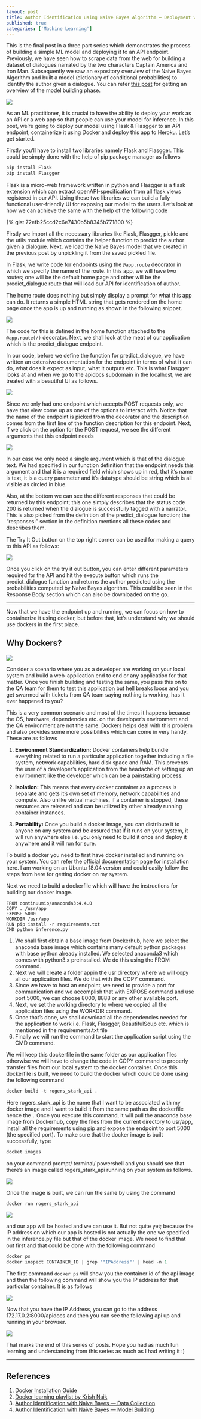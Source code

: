 ```yaml
---
layout: post
title: Author Identification using Naive Bayes Algorithm — Deployment with Flask & Dockers
published: true
categories: ['Machine Learning']
---
```


This is the final post in a three part series which demonstrates the process of building a simple ML model and deploying it to an API endpoint. Previously, we have seen how to scrape data from the web for building a dataset of dialogues narrated by the two characters Captain America and Iron Man. Subsequently we saw an expository overview of the Naive Bayes Algorithm and built a model (dictionary of conditional probabilities) to identify the author given a dialogue. You can refer [this post](https://elisonsherton.github.io//machine%20learning/2021/01/02/naive-bayes-author-identification-2.html) for getting an overview of the model building phase.

![](https://miro.medium.com/max/1000/0*zVpOnAdROiLlXSpC)

As an ML practitioner, it is crucial to have the ability to deploy your work as an API or a web app so that people can use your model for inference. In this post, we’re going to deploy our model using Flask & Flasgger to an API endpoint, containerize it using Docker and deploy this app to Heroku. Let’s get started.

Firstly you’ll have to install two libraries namely Flask and Flasgger. This could be simply done with the help of pip package manager as follows

```python
pip install Flask
pip install Flasgger
```

Flask is a micro-web framework written in python and Flasgger is a flask extension which can extract openAPI-specification from all flask views registered in our API. Using these two libraries we can build a fully functional user-friendly UI for exposing our model to the users. Let’s look at how we can achieve the same with the help of the following code

{% gist 72efb25ccd2c6e7430b5b8345b771800 %}

Firstly we import all the necessary libraries like Flask, Flasgger, pickle and the utils module which contains the helper function to predict the author given a dialogue. Next, we load the Naive Bayes model that we created in the previous post by unpickling it from the saved pickled file.

In Flask, we write code for endpoints using the `@app.route` decorator in which we specify the name of the route. In this app, we will have two routes; one will be the default home page and other will be the predict_dialogue route that will load our API for identification of author.

The home route does nothing but simply display a prompt for what this app can do. It returns a simple HTML string that gets rendered on the home page once the app is up and running as shown in the following snippet.

![](https://miro.medium.com/max/1000/1*1Xl9r0ESGthxxusY_ulK-A.png)

The code for this is defined in the home function attached to the `@app.route(/)` decorator. Next, we shall look at the meat of our application which is the predict_dialogue endpoint.

In our code, before we define the function for predict_dialogue, we have written an extensive documentation for the endpoint in terms of what it can do, what does it expect as input, what it outputs etc. This is what Flasgger looks at and when we go to the apidocs subdomain in the localhost, we are treated with a beautiful UI as follows.

![](https://miro.medium.com/max/1000/1*HOGmCV6Gll2U77BUldT6oQ.png)

Since we only had one endpoint which accepts POST requests only, we have that view come up as one of the options to interact with. Notice that the name of the endpoint is picked from the decorator and the description comes from the first line of the function description for this endpoint. Next, if we click on the option for the POST request, we see the different arguments that this endpoint needs

![](https://miro.medium.com/max/1000/1*Ry8a4Dzd0jkIofa47rFXhA.png)

In our case we only need a single argument which is that of the dialogue text. We had specified in our function definition that the endpoint needs this argument and that it is a required field which shows up in red, that it’s name is text, it is a query parameter and it’s datatype should be string which is all visible as circled in blue.

Also, at the bottom we can see the different responses that could be returned by this endpoint; this one simply describes that the status code 200 is returned when the dialogue is successfully tagged with a narrator. This is also picked from the definition of the predict_dialogue function; the “responses:” section in the definition mentions all these codes and describes them.

The Try It Out button on the top right corner can be used for making a query to this API as follows:

![](https://miro.medium.com/max/700/1*a70TdsUOdgMcvuk6N_om5A.png)

Once you click on the try it out button, you can enter different parameters required for the API and hit the execute button which runs the predict_dialogue function and returns the author predicted using the probabilities computed by Naive Bayes algorithm. This could be seen in the Response Body section which can also be downloaded on the go.

<hr>

Now that we have the endpoint up and running, we can focus on how to containerize it using docker, but before that, let’s understand why we should use dockers in the first place.

## Why Dockers?

![](https://miro.medium.com/max/1000/0*OYJC6LNjJ5n5w5jo)

Consider a scenario where you as a developer are working on your local system and build a web-application end to end or any application for that matter. Once you finish building and testing the same, you pass this on to the QA team for them to test this application but hell breaks loose and you get swarmed with tickets from QA team saying nothing is working, has it ever happened to you?

This is a very common scenario and most of the times it happens because the OS, hardware, dependencies etc. on the developer’s environment and the QA environment are not the same. Dockers helps deal with this problem and also provides some more possibilities which can come in very handy. These are as follows

1. **Environment Standardization:** Docker containers help bundle everything related to run a particular application together including a file system, network capabilities, hard disk space and RAM. This prevents the user of a developer’s application from the headache of setting up an environment like the developer which can be a painstaking process.

2. **Isolation:** This means that every docker container as a process is separate and gets it’s own set of memory, network capabilities and compute. Also unlike virtual machines, if a container is stopped, these resources are released and can be utilized by other already running container instances.

3. **Portability:** Once you build a docker image, you can distribute it to anyone on any system and be assured that if it runs on your system, it will run anywhere else i.e. you only need to build it once and deploy it anywhere and it will run for sure.

To build a docker you need to first have docker installed and running on your system. You can refer the [official documentation page](https://docs.docker.com/engine/install/ubuntu/) for installation here. I am working on an Ubuntu 18.04 version and could easily follow the steps from here for getting docker on my system.

Next we need to build a dockerfile which will have the instructions for building our docker image.

```docker
FROM continuumio/anaconda3:4.4.0
COPY . /usr/app
EXPOSE 5000
WORKDIR /usr/app
RUN pip install -r requirements.txt
CMD python inference.py
```

1. We shall first obtain a base image from Dockerhub, here we select the anaconda base image which contains many default python packages with base python already installed. We selected anaconda3 which comes with python3.x preinstalled. We do this using the FROM command.
2. Next we will create a folder appin the usr directory where we will copy all our application files. We do that with the COPY command.
3. Since we have to host an endpoint, we need to provide a port for communication and we accomplish that with EXPOSE command and use port 5000, we can choose 8000, 8888 or any other available port.
4. Next, we set the working directory to where we copied all the application files using the WORKDIR command.
5. Once that’s done, we shall download all the dependencies needed for the application to work i.e. Flask, Flasgger, BeautifulSoup etc. which is mentioned in the requirements.txt file
6. Finally we will run the command to start the application script using the CMD command.

We will keep this dockerfile in the same folder as our application files otherwise we will have to change the code in COPY command to properly transfer files from our local system to the docker container. Once this dockerfile is built, we need to build the docker which could be done using the following command

```python
docker build -t rogers_stark_api .
```

Here rogers_stark_api is the name that I want to be associated with my docker image and I want to build it from the same path as the dockerfile hence the `.` Once you execute this command, it will pull the anaconda base image from Dockerhub, copy the files from the current directory to usr/app, install all the requirements using pip and expose the endpoint to port 5000 (the specified port). To make sure that the docker image is built successfully, type

```python
docket images
```

on your command prompt/ terminal/ powershell and you should see that there’s an image called rogers_stark_api running on your system as follows.

![](https://miro.medium.com/max/1000/1*vhvNNfDqfvVwn3TPa84sMg.png)

Once the image is built, we can run the same by using the command

```python
docker run rogers_stark_api
```

![](https://miro.medium.com/max/1000/1*plAh_z7igk3nIEjVSpVNaw.png)

and our app will be hosted and we can use it. But not quite yet; because the IP address on which our app is hosted is not actually the one we specified in the inference.py file but that of the docker image. We need to find that out first and that could be done with the following command

```python
docker ps
docker inspect CONTAINER_ID | grep '"IPAddress"' | head -n 1
```

The first command `docker ps` will show you the container id of the api image and then the following command will show you the IP address for that particular container. It is as follows

![](https://miro.medium.com/max/1000/1*1Ew2HZROGE8KAzTDw0ZmPA.png)

Now that you have the IP Address, you can go to the address 172.17.0.2:8000/apidocs and then you can see the following api up and running in your browser.

![](https://miro.medium.com/max/1000/1*ayZnuys0dJSS15HG3uXPDg.png)

That marks the end of this series of posts. Hope you had as much fun learning and understanding from this series as much as I had writing it :)

<hr>

## References
1. [Docker Installation Guide](https://docs.docker.com/engine/install/ubuntu/)
2. [Docker learning playlist by Krish Naik](https://www.youtube.com/playlist?list=PLZoTAELRMXVNKtpy0U_Mx9N26w8n0hIbs)
3. [Author Identification with Naive Bayes — Data Collection](https://elisonsherton.github.io//machine%20learning/2021/01/01/naive-bayes-author-identification-1.html)
4. [Author Identification with Naive Bayes — Model Building](https://elisonsherton.github.io//machine%20learning/2021/01/02/naive-bayes-author-identification-2.html)
